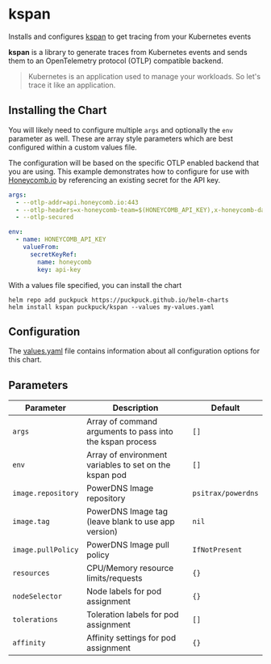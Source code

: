 # kspan

Installs and configures [kspan](https://github.com/puckpuck/kspan) to get tracing from your Kubernetes events

**kspan** is a library to generate traces from Kubernetes events and sends them to an OpenTelemetry protocol (OTLP)
compatible backend.

> Kubernetes is an application used to manage your workloads. So let's trace it like an application.

## Installing the Chart

You will likely need to configure multiple `args` and optionally the `env` parameter as well. These are array style
parameters which are best configured within a custom values file.

The configuration will be based on the specific OTLP enabled backend that you are using. This example demonstrates how
to configure for use with [Honeycomb.io](https://honeycomb.io) by referencing an existing secret for the API key.

```yaml
args:
  - --otlp-addr=api.honeycomb.io:443
  - --otlp-headers=x-honeycomb-team=$(HONEYCOMB_API_KEY),x-honeycomb-dataset=kubernetes-traces
  - --otlp-secured

env:
  - name: HONEYCOMB_API_KEY
    valueFrom:
      secretKeyRef:
        name: honeycomb
        key: api-key
```

With a values file specified, you can install the chart

```shell
helm repo add puckpuck https://puckpuck.github.io/helm-charts
helm install kspan puckpuck/kspan --values my-values.yaml
```

## Configuration

The [values.yaml](values.yaml) file contains information about all configuration options for this chart.

## Parameters

| Parameter | Description | Default |
| --- | --- | --- |
| `args` | Array of command arguments to pass into the kspan process | `[]` |
| `env` | Array of environment variables to set on the kspan pod | `[]` |
| `image.repository` | PowerDNS Image repository | `psitrax/powerdns` |
| `image.tag` | PowerDNS Image tag (leave blank to use app version) | `nil` |
| `image.pullPolicy` | PowerDNS Image pull policy | `IfNotPresent` |
| `resources` | CPU/Memory resource limits/requests | `{}` |
| `nodeSelector` | Node labels for pod assignment | `{}` |
| `tolerations` | Toleration labels for pod assignment | `[]` |
| `affinity` | Affinity settings for pod assignment | `{}` |